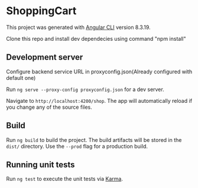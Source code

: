 # ShoppingCart

This project was generated with [Angular CLI](https://github.com/angular/angular-cli) version 8.3.19.

Clone this repo and install dev dependecies using command "npm install"

## Development server

Configure backend service URL in proxyconfig.json(Already configured with default one) 

Run `ng serve --proxy-config proxyconfig.json` for a dev server. 

Navigate to `http://localhost:4200/shop`. The app will automatically reload if you change any of the source files.

## Build

Run `ng build` to build the project. The build artifacts will be stored in the `dist/` directory. Use the `--prod` flag for a production build.

## Running unit tests

Run `ng test` to execute the unit tests via [Karma](https://karma-runner.github.io).

